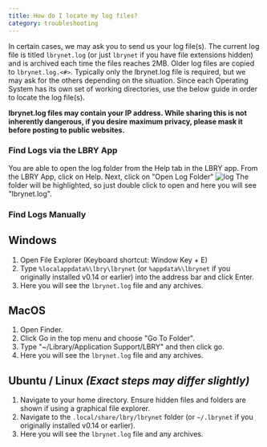 ```yaml
---
title: How do I locate my log files?
category: troubleshooting
---
```


In certain cases, we may ask you to send us your log file(s).  The current log file is titled `lbrynet.log` (or just `lbrynet` if you have file extensions hidden) and is archived each time the files reaches 2MB. Older log files are copied to `lbrynet.log.<#>`. Typically only the lbrynet.log file is required, but we may ask for the others depending on the situation.  Since each Operating System has its own set of working directories, use the below guide in order to locate the log file(s).

 **lbrynet.log files may contain your IP address. While sharing this is not inherently dangerous, if you desire maximum privacy, please mask it before posting to public websites.**
 
 ### Find Logs via the LBRY App
 You are able to open the log folder from the Help tab in the LBRY app.
 From the LBRY App, click on Help. Next, click on "Open Log Folder"
 ![log](https://spee.ch/a/helps.jpeg)
 The folder will be highlighted, so just double click to open and here you will see "lbrynet.log".
 

### Find Logs Manually
## Windows
1. Open File Explorer (Keyboard shortcut: Window Key + E)
1. Type `%localappdata%\lbry\lbrynet` (or `%appdata%\lbrynet` if you originally installed v0.14 or earlier) into the address bar and click Enter.
2. Here you will see the `lbrynet.log` file and any archives. 

## MacOS
1. Open Finder.
1. Click Go in the top menu and choose "Go To Folder".
1. Type "~/Library/Application Support/LBRY" and then click go.
2. Here you will see the `lbrynet.log` file and any archives. 

## Ubuntu / Linux *(Exact steps may differ slightly)* 
1. Navigate to your home directory. Ensure hidden files and folders are shown if using a graphical file explorer.
2. Navigate to the `.local/share/lbry/lbrynet` folder (or `~/.lbrynet` if you originally installed v0.14 or earlier).
3. Here you will see the `lbrynet.log` file and any archives. 
